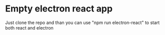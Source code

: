 # Empty electron react app

Just clone the repo and than you can use "npm run electron-react" to start both react and electron
